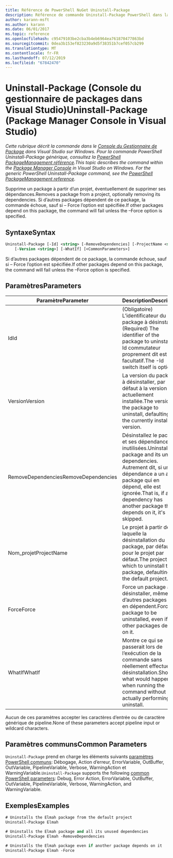 ```yaml
---
title: Référence de PowerShell NuGet Uninstall-Package
description: Référence de commande Uninstall-Package PowerShell dans la Console du Gestionnaire de Package NuGet dans Visual Studio.
author: karann-msft
ms.author: karann
ms.date: 06/01/2017
ms.topic: reference
ms.openlocfilehash: c95479103be2cba3b4eb6964ea761870477863bd
ms.sourcegitcommit: 0dea3b153ef823230a9d5f38351b7cef057cb299
ms.translationtype: MT
ms.contentlocale: fr-FR
ms.lasthandoff: 07/12/2019
ms.locfileid: "67842470"
---
```

# <a name="uninstall-package-package-manager-console-in-visual-studio"></a><span data-ttu-id="563ac-103">Uninstall-Package (Console du gestionnaire de packages dans Visual Studio)</span><span class="sxs-lookup"><span data-stu-id="563ac-103">Uninstall-Package (Package Manager Console in Visual Studio)</span></span>

<span data-ttu-id="563ac-104">*Cette rubrique décrit la commande dans le [Console du Gestionnaire de Package](package-manager-console.md) dans Visual Studio sur Windows. Pour la commande PowerShell Uninstall-Package générique, consultez la [PowerShell PackageManagement référence](/powershell/module/packagemanagement/?view=powershell-6).*</span><span class="sxs-lookup"><span data-stu-id="563ac-104">*This topic describes the command within the [Package Manager Console](package-manager-console.md) in Visual Studio on Windows. For the generic PowerShell Uninstall-Package command, see the [PowerShell PackageManagement reference](/powershell/module/packagemanagement/?view=powershell-6).*</span></span>

<span data-ttu-id="563ac-105">Supprime un package à partir d’un projet, éventuellement de supprimer ses dépendances.</span><span class="sxs-lookup"><span data-stu-id="563ac-105">Removes a package from a project, optionally removing its dependencies.</span></span> <span data-ttu-id="563ac-106">Si d’autres packages dépendent de ce package, la commande échoue, sauf si – Force l’option est spécifiée.</span><span class="sxs-lookup"><span data-stu-id="563ac-106">If other packages depend on this package, the command will fail unless the –Force option is specified.</span></span>

## <a name="syntax"></a><span data-ttu-id="563ac-107">Syntaxe</span><span class="sxs-lookup"><span data-stu-id="563ac-107">Syntax</span></span>

```ps
Uninstall-Package [-Id] <string> [-RemoveDependencies] [-ProjectName <string>] [-Force]
    [-Version <string>] [-WhatIf] [<CommonParameters>]
```

<span data-ttu-id="563ac-108">Si d’autres packages dépendent de ce package, la commande échoue, sauf si – Force l’option est spécifiée.</span><span class="sxs-lookup"><span data-stu-id="563ac-108">If other packages depend on this package, the command will fail unless the –Force option is specified.</span></span>

## <a name="parameters"></a><span data-ttu-id="563ac-109">Paramètres</span><span class="sxs-lookup"><span data-stu-id="563ac-109">Parameters</span></span>

| <span data-ttu-id="563ac-110">Paramètre</span><span class="sxs-lookup"><span data-stu-id="563ac-110">Parameter</span></span> | <span data-ttu-id="563ac-111">Description</span><span class="sxs-lookup"><span data-stu-id="563ac-111">Description</span></span> |
| --- | --- |
| <span data-ttu-id="563ac-112">Id</span><span class="sxs-lookup"><span data-stu-id="563ac-112">Id</span></span> | <span data-ttu-id="563ac-113">(Obligatoire) L’identificateur du package à désinstaller.</span><span class="sxs-lookup"><span data-stu-id="563ac-113">(Required) The identifier of the package to uninstall.</span></span> <span data-ttu-id="563ac-114">-Id commutateur proprement dit est facultatif.</span><span class="sxs-lookup"><span data-stu-id="563ac-114">The -Id switch itself is optional.</span></span> |
| <span data-ttu-id="563ac-115">Version</span><span class="sxs-lookup"><span data-stu-id="563ac-115">Version</span></span> | <span data-ttu-id="563ac-116">La version du package à désinstaller, par défaut à la version actuellement installée.</span><span class="sxs-lookup"><span data-stu-id="563ac-116">The version of the package to uninstall, defaulting to the currently installed version.</span></span> |
| <span data-ttu-id="563ac-117">RemoveDependencies</span><span class="sxs-lookup"><span data-stu-id="563ac-117">RemoveDependencies</span></span> | <span data-ttu-id="563ac-118">Désinstallez le package et ses dépendances inutilisées.</span><span class="sxs-lookup"><span data-stu-id="563ac-118">Uninstall the package and its unused dependencies.</span></span> <span data-ttu-id="563ac-119">Autrement dit, si une dépendance a un autre package qui en dépend, elle est ignorée.</span><span class="sxs-lookup"><span data-stu-id="563ac-119">That is, if any dependency has another package that depends on it, it's skipped.</span></span> |
| <span data-ttu-id="563ac-120">Nom_projet</span><span class="sxs-lookup"><span data-stu-id="563ac-120">ProjectName</span></span> | <span data-ttu-id="563ac-121">Le projet à partir de laquelle la désinstallation du package, par défaut pour le projet par défaut.</span><span class="sxs-lookup"><span data-stu-id="563ac-121">The project from which to uninstall the package, defaulting to the default project.</span></span> |
| <span data-ttu-id="563ac-122">Force</span><span class="sxs-lookup"><span data-stu-id="563ac-122">Force</span></span> | <span data-ttu-id="563ac-123">Force un package à désinstaller, même si d’autres packages qui en dépendent.</span><span class="sxs-lookup"><span data-stu-id="563ac-123">Forces a package to be uninstalled, even if other packages depend on it.</span></span> |
| <span data-ttu-id="563ac-124">WhatIf</span><span class="sxs-lookup"><span data-stu-id="563ac-124">WhatIf</span></span> | <span data-ttu-id="563ac-125">Montre ce qui se passerait lors de l’exécution de la commande sans réellement effectuer la désinstallation.</span><span class="sxs-lookup"><span data-stu-id="563ac-125">Shows what would happen when running the command without actually performing the uninstall.</span></span> |

<span data-ttu-id="563ac-126">Aucun de ces paramètres accepter les caractères d’entrée ou de caractère générique de pipeline.</span><span class="sxs-lookup"><span data-stu-id="563ac-126">None of these parameters accept pipeline input or wildcard characters.</span></span>

## <a name="common-parameters"></a><span data-ttu-id="563ac-127">Paramètres communs</span><span class="sxs-lookup"><span data-stu-id="563ac-127">Common Parameters</span></span>

<span data-ttu-id="563ac-128">`Uninstall-Package` prend en charge les éléments suivants [paramètres PowerShell communs](http://go.microsoft.com/fwlink/?LinkID=113216): Débogage, Action d’erreur, ErrorVariable, OutBuffer, OutVariable, PipelineVariable, Verbose, WarningAction et WarningVariable.</span><span class="sxs-lookup"><span data-stu-id="563ac-128">`Uninstall-Package` supports the following [common PowerShell parameters](http://go.microsoft.com/fwlink/?LinkID=113216): Debug, Error Action, ErrorVariable, OutBuffer, OutVariable, PipelineVariable, Verbose, WarningAction, and WarningVariable.</span></span>

## <a name="examples"></a><span data-ttu-id="563ac-129">Exemples</span><span class="sxs-lookup"><span data-stu-id="563ac-129">Examples</span></span>

```ps
# Uninstalls the Elmah package from the default project
Uninstall-Package Elmah

# Uninstalls the Elmah package and all its unused dependencies
Uninstall-Package Elmah -RemoveDependencies 

# Uninstalls the Elmah package even if another package depends on it
Uninstall-Package Elmah -Force
```
